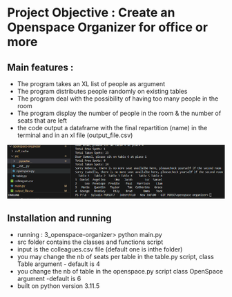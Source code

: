 # Project Objective : Create an Openspace Organizer for office or more


## Main features : 
- The program takes an XL list of people as argument
- The program distributes people randomly on existing tables
- The program deal with the possibility of having too many people in the room
- The program display the number of people in the room & the number of seats that are left
- the code output a dataframe with the final repartition (name) in the terminal and in an xl file (output_file.csv)


![Alt text](image.png)


## Installation and running
- running :   3_openspace-organizer> python main.py
- src folder contains the classes and functions script 
- input is the colleagues.csv file (default one is  inthe folder) 
- you may change the nb of seats per table in the table.py script, class Table argument - default is 4 
- you change the nb of table in the openspace.py script class OpenSpace argument -default is 6  
- built on python version 3.11.5
